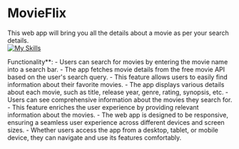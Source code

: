 
<h1>MovieFlix</h1>

This web app will bring you all the details about a movie as per your search details.<br>
[![My Skills](https://skillicons.dev/icons?i=html,css,tailwind,js,react)](https://skillicons.dev)

Functionality**:
    - Users can search for movies by entering the movie name into a search bar.
    - The app fetches movie details from the free movie API based on the user's search query.
    - This feature allows users to easily find information about their favorite movies.
    - The app displays various details about each movie, such as title, release year, genre, rating, synopsis, etc.
    - Users can see comprehensive information about the movies they search for.
    - This feature enriches the user experience by providing relevant information about the movies.
    - The web app is designed to be responsive, ensuring a seamless user experience across different devices and screen sizes.
    - Whether users access the app from a desktop, tablet, or mobile device, they can navigate and use its features comfortably.

